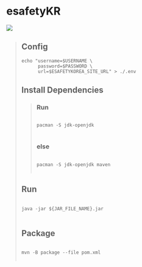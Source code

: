 # esafetyKR
[![](https://github.com/TaYaKi71751/esafetyKR/actions/workflows/main.yml/badge.svg)](https://github.com/TaYaKi71751/esafetyKR/actions/workflows/main.yml)
> ## Config
> ```
> echo "username=$USERNAME \
>       password=$PASSWORD \
>       url=$ESAFETYKOREA_SITE_URL" > ./.env
> ```
> ## Install Dependencies
>> ### Run
>> <pre>
>> <code>
>> pacman -S jdk-openjdk
>> </code>
>> </pre>
>> ### else
>> <pre>
>> <code>
>> pacman -S jdk-openjdk maven
>> </code>
>> </pre>
> ## Run
> <pre>
> <code>
> java -jar ${JAR_FILE_NAME}.jar
> </code>
> </pre>
> ## Package
> <pre>
> <code>
> mvn -B package --file pom.xml
> </code>
> </pre>
